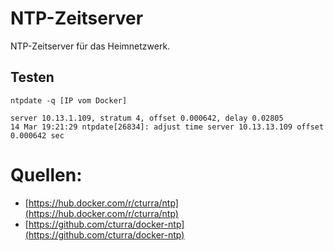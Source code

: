 # NTP-Zeitserver

NTP-Zeitserver für das Heimnetzwerk. 

## Testen

``` shell
ntpdate -q [IP vom Docker]

server 10.13.1.109, stratum 4, offset 0.000642, delay 0.02805
14 Mar 19:21:29 ntpdate[26834]: adjust time server 10.13.13.109 offset 0.000642 sec
```
# Quellen:
* [https://hub.docker.com/r/cturra/ntp](https://hub.docker.com/r/cturra/ntp)
* [https://github.com/cturra/docker-ntp](https://github.com/cturra/docker-ntp)